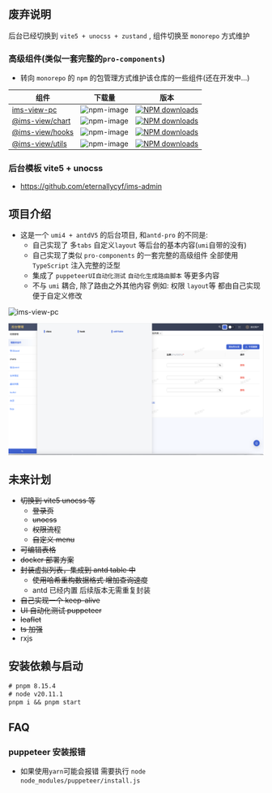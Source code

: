 ## 废弃说明

后台已经切换到 `vite5 + unocss + zustand` , 组件切换至 `monorepo` 方式维护

### 高级组件(类似一套完整的`pro-components`)

- 转向 `monorepo` 的 `npm` 的包管理方式维护该仓库的一些组件(还在开发中...)

| 组件 | 下载量 | 版本 |
| --- | --- | --- |
| [ims-view-pc](https://www.npmjs.com/package/ims-view-pc) | ![npm-image](http://img.shields.io/npm/v/ims-view-pc.svg?style=flat-square&color=deepgreen&label=latest) | [![NPM downloads][ims-view-pc-download-image]][ims-view-pc-download-url] |
| [@ims-view/chart](https://www.npmjs.com/package/@ims-view/chart) | ![npm-image](http://img.shields.io/npm/v/@ims-view/chart?style=flat-square&color=deepgreen&label=latest) | [![NPM downloads][@ims-view/chart-download-image]][@ims-view/chart-download-url] |
| [@ims-view/hooks](https://www.npmjs.com/package/@ims-view/hooks) | ![npm-image](http://img.shields.io/npm/v/@ims-view/hooks.svg?style=flat-square&color=deepgreen&label=latest) | [![NPM downloads][@ims-view/hooks-download-image]][@ims-view/hooks-download-url] |
| [@ims-view/utils](https://www.npmjs.com/package/@ims-view/utils) | ![npm-image](http://img.shields.io/npm/v/@ims-view/utils.svg?style=flat-square&color=deepgreen&label=latest) | [![NPM downloads][@ims-view/utils-download-image]][@ims-view/utils-download-url] |

[ims-view-pc-download-url]: https://npmjs.org/package/ims-view-pc
[ims-view-pc-download-image]: https://img.shields.io/npm/dm/ims-view-pc.svg?style=flat-square
[@ims-view/chart-download-url]: https://npmjs.org/package/@ims-view/chart
[@ims-view/chart-download-image]: https://img.shields.io/npm/dm/@ims-view/chart?style=flat-square
[@ims-view/hooks-download-url]: https://npmjs.org/package/@ims-view/hooks
[@ims-view/hooks-download-image]: https://img.shields.io/npm/dm/@ims-view/hooks.svg?style=flat-square
[@ims-view/utils-download-url]: https://npmjs.org/package/@ims-view/utils
[@ims-view/utils-download-image]: https://img.shields.io/npm/dm/@ims-view/utils.svg?style=flat-square

### 后台模板 vite5 + unocss

- https://github.com/eternallycyf/ims-admin

## 项目介绍

- 这是一个 `umi4 + antdV5` 的后台项目, 和`antd-pro` 的不同是:
  - 自己实现了 多`tabs` 自定义`layout` 等后台的基本内容(`umi`自带的没有)
  - 自己实现了类似 `pro-components` 的一套完整的高级组件 全部使用 `TypeScript` 注入完整的泛型
  - 集成了 `puppeteerUI自动化测试` `自动化生成路由脚本` 等更多内容
  - 不与 `umi` 耦合, 除了路由之外其他内容 例如: 权限 `layout`等 都由自己实现 便于自定义修改

![ims-view-pc](https://ims-view.site/static/crud.3f13c254.png)

![ims-view-pc](https://raw.githubusercontent.com/eternallycyf/Antd-CustomComponent/main/public/ims-view-pc.png)

## 未来计划

- ~~切换到 vite5 unocss 等~~
  - ~~登录页~~
  - ~~unocss~~
  - ~~权限流程~~
  - ~~自定义 menu~~
- ~~可编辑表格~~
- ~~docker 部署方案~~
- ~~封装虚拟列表，集成到 antd table 中~~
  - ~~使用哈希重构数据格式 增加查询速度~~
  - antd 已经内置 后续版本无需重复封装
- ~~自己实现一个 keep-alive~~
- ~~UI 自动化测试 puppeteer~~
- ~~leaflet~~
- ~~ts 加强~~
- rxjs

## 安装依赖与启动

```shell
# pnpm 8.15.4
# node v20.11.1
pnpm i && pnpm start
```

## FAQ

### puppeteer 安装报错

- 如果使用`yarn`可能会报错 需要执行 `node node_modules/puppeteer/install.js`
